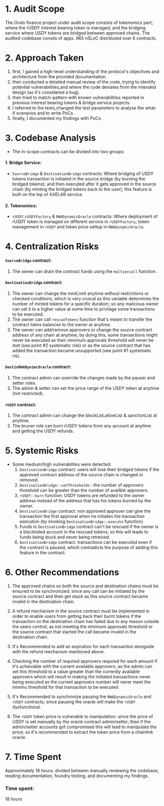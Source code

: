 # 1. Audit Scope

The Ondo finance project under audit scope consists of tokenomics part; where the rUSDY interest bearing token is managed, and the bridging service where USDY tokens are bridged between approved chains.
The audited codebase consits of appx. 965 nSLoC distributed over 6 contracts.

# 2. Approach Taken

1. first, I gained a high-level understanding of the protocol's objectives and architecture from the provided documentation.
2. then conducted a detailed manual review of the code, trying to identify potential vulnerabilities,and where the code deviates from the intended design (as it's considered a bug).
3. then tried to match-pattern with known vulnerabilities reported in previous interest bearing tokens & bridge service projects.
4. I referred to the tests,changed the test parameters to analyse the what-if scenarios and to write PoCs.
5. finally, I documented my findings with PoCs.

# 3. Codebase Analysis

- The in-scope contracts can be divided into two groups:

#### 1. Bridge Service:

- `SourceBridge` & `DestinationBridge` contracts:
  Where bridging of USDY tokens transaction is initiated in the source bridge (by burning the bridged tokens); and then executed after it gets approved in the source chain (by minting the bridged tokens back to the user); this feature is built on the top of AXELAR service.

#### 2. Tokenomics:

- `rUSDY`,`rUSDYFactory` & `RWADynamicOracle` contracts:
  Where deployment of rUSDY token is managed on different service in `rUSDYFactory`; token management in `rUSDY` and token price settup in `RWADynamicOracle`.

# 4. Centralization Risks

#### `SourceBridge` contract:

1. The owner can drain the contract funds using the `multiexcall` function .

#### `DestinationBridge` contract:

1. The owner can change the mintLimit anytime without restrictions or checked conditions, which is very cruical as this variable determines the number of minted tokens for a specific duration; so any malicious owner can set it to a higher value at some time to privilage some transactions to be executed.
2. The owner can call `rescueTokens` function that's meant to transfer the contract tokns balances to the owner at anytime.
3. The owner can add/remove approvers or change the source contract address of any chain at anytime; by doing this, some transactions might never be executed as their minimum approvals threshold will never be met (see point #2 systematic risk) or as the source contract that has added the transaction became unsupported (see point #1 systematic ris).

#### `DestinRWADynimcOracle` contract:

1. The contract admin can override the changes made by the pauser and setter roles.
2. The admin & setter can set the price range of the USDY token at anytime (not restricted).

#### `rUSDY` contract:

1. The contract admin can change the blockList,allowList & sanctionList at anytime.
2. The bruner role can burn rUSDY tokens from any account at anytime and getting the USDY refunds.

# 5. Systemic Risks

- Some medium/high vulnerabilites were detected:
  1. `DestinationBridge` contract: users will lose their bridged tokens if the approved contract address of the source chain is changed or removed.
  2. `DestinationBridge::setThresholds` : the number of approvers threshold can be greater than the number of availble approvers.
  3. `rUSDY::burn` function: USDY tokens are refunded to the owner address instead of the address that has his tokens burned by the owner.
  4. `DestinationBridge` contract: non approved approver can give the transaction the first approval when he initiates the transaction execution (by invoking `DestinationBridge::execute` function).
  5. Funds in `DestinationBridge` contract can't be rescued if the owner is a blocklisted account in the rescued tokens; so this will leads to funds being stuck and never being retreived.
  6. `DestinationBridge` contract: transactions can be executed even if the contract is paused; which contradicts the purpose of adding this feature in the contract.

# 6. Other Recommendations

1. The approved chains on both the source and destination chains must be ensured to be synchronized; since any call can be initiated by the source contract and then get stuck as this source contract became invalid in the destination chain.

2. A refund mechanism in the source contract must be implemented in order to enable users from getting back their burnt tokens if the transaction on the destination chain has failed due to any reason outside the users control; as not meeting the minimum approvals threshold or the source contract that started the call became invalid in the destination chain.

3. It's Recommended to add an expiration for each transaction alongside with the refund mechanism mentioned above.

4. Checking the number of required approvers required for each amount if it's acheivable with the current available approvers; as the admin can set this threshold to a value greater than the currently available approvers which will result in making the initiated transactions never being executed as the current approvers number will never meet the minimu threshold for that transaction to be executed.

5. It's Recommended to synchronize pausing the `RWADynamicOracle` and `rUSDY` contracts; since pausing the oracle will make the `rUSDY` dysfunctional.

6. The `rUSDY` token price is vulnerable to manipulation: since the price of USDY is set manually by the oracle contract admin/setter; then if the admin/setter accounts got compromised this will lead to manipulate the price; so it's recommended to extract the token price from a chainlink oracle.

# 7. Time Spent

Approximately 18 hours; divided between manually reviewing the codebase, reading documentation, foundry testing, and documenting my findings.


### Time spent:
18 hours